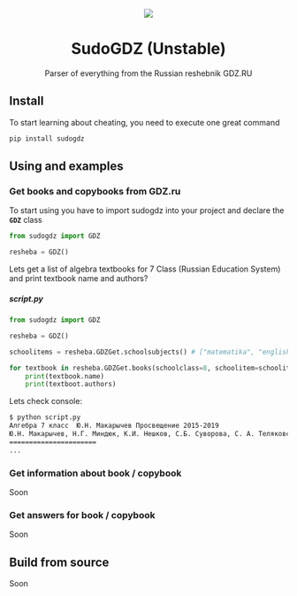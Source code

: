 <p align='center'><img src='https://github.com/aye20054925/SudoGDZ/blob/main/png/Logo.png?raw=true'></p>

<h1 align='center'>SudoGDZ (Unstable)</h1>
<p align='center'>Parser of everything from the Russian reshebnik GDZ.RU</p>

## Install
To start learning about cheating, you need to execute one great command
```bash
pip install sudogdz
```

## Using and examples
### Get books and copybooks from GDZ.ru
To start using you have to import sudogdz into your project and declare the **`GDZ`** class
```python
from sudogdz import GDZ

resheba = GDZ()
```
Lets get a list of algebra textbooks for 7 Class (Russian Education System) and print textbook name and authors?
##### script.py
```python
from sudogdz import GDZ

resheba = GDZ()

schoolitems = resheba.GDZGet.schoolsubjects() # ["matematika", "english", "russkii_yazik", "algebra", ...]

for textbook in resheba.GDZGet.books(schoolclass=8, schoolitem=schoolitems[3]):
	print(textbook.name)
	print(textboot.authors)
```
Lets check console:
```bash
$ python script.py
Алгебра 7 класс  Ю.Н. Макарычев Просвещение 2015-2019
Ю.Н. Макарычев, Н.Г. Миндюк, К.И. Нешков, С.Б. Суворова, С. А. Теляковский
======================
...
```
### Get information about book / copybook
Soon
### Get answers for book / copybook
Soon

## Build from source
Soon

